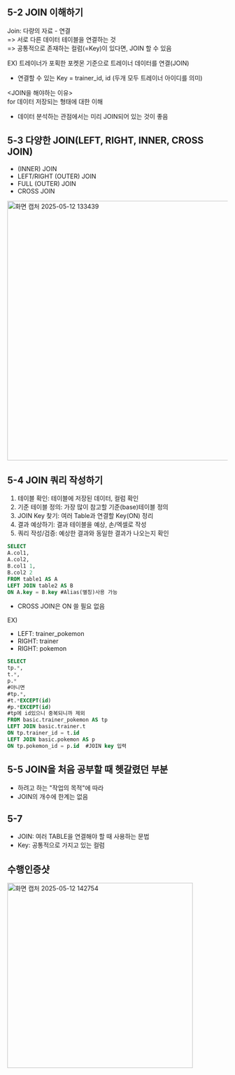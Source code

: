## 5-2 JOIN 이해하기   
Join: 다량의 자료 - 연결   
=> 서로 다른 데이터 테이블을 연결하는 것   
=> 공통적으로 존재하는 컬럼(=Key)이 있다면, JOIN 할 수 있음   

EX) 트레이너가 포획한 포켓몬 기준으로 트레이너 데이터를 연결(JOIN)   
* 연결할 수 있는 Key = trainer_id, id  (두개 모두 트레이너 아이디를 의미)    

 <JOIN을 해야하는 이유>   
 for 데이터 저장되는 형태에 대한 이해   
 * 데이터 분석하는 관점에서는 미리 JOIN되어 있는 것이 좋음   

   

## 5-3 다양한 JOIN(LEFT, RIGHT, INNER, CROSS JOIN)   
* (INNER) JOIN   
* LEFT/RIGHT (OUTER) JOIN   
* FULL (OUTER) JOIN   
* CROSS JOIN
  
<img width="594" alt="화면 캡처 2025-05-12 133439" src="https://github.com/user-attachments/assets/401648ad-8bf5-4e09-91b3-277fdf47ff51" />   



## 5-4 JOIN 쿼리 작성하기   
1. 테이블 확인: 테이블에 저장된 데이터, 컬럼 확인   
2. 기준 테이블 정의: 가장 많이 참고할 기준(base)테이블 정의   
3. JOIN Key 찾기: 여러 Table과 연결할 Key(ON) 정리   
4. 결과 예상하기: 결과 테이블을 예상, 손/엑셀로 작성   
5. 쿼리 작성/검증: 예상한 결과와 동일한 결과가 나오는지 확인   
   
```sql   
SELECT   
A.col1,   
A.col2,   
B.col1 1,   
B.col2 2   
FROM table1 AS A   
LEFT JOIN table2 AS B   
ON A.key = B.key #Alias(별칭)사용 가능   
```   
* CROSS JOIN은 ON 쓸 필요 없음   

EX)    
* LEFT: trainer_pokemon   
* RIGHT: trainer   
* RIGHT: pokemon   

```sql   
SELECT   
tp.*,   
t.*,   
p.*   
#아니면   
#tp.*,   
#t.*EXCEPT(id)   
#p.*EXCEPT(id)   
#tp에 id있으니 중복되니까 제외   
FROM basic.trainer_pokemon AS tp   
LEFT JOIN basic.trainer.t   
ON tp.trainer_id = t.id   
LEFT JOIN basic.pokemon AS p   
ON tp.pokemon_id = p.id  #JOIN key 입력    
```   

## 5-5 JOIN을 처음 공부할 때 헷갈렸던 부분   
* 하려고 하는 "작업의 목적"에 따라   
* JOIN의 개수에 한계는 없음   


## 5-7   
* JOIN: 여러 TABLE을 연결해야 할 때 사용하는 문법   
* Key: 공통적으로 가지고 있는 컬럼   



## 수행인증샷   
   <img width="424" alt="화면 캡처 2025-05-12 142754" src="https://github.com/user-attachments/assets/1d613631-b0f8-46a8-9bce-e007f99d282d" />   
   
